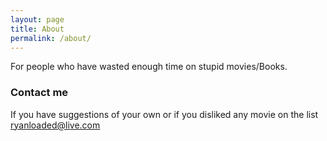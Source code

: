 ```yaml
---
layout: page
title: About
permalink: /about/
---
```


For people who have wasted enough time on stupid movies/Books.
  
### Contact me
If you have suggestions of your own or if you disliked any movie on the list
[ryanloaded@live.com](mailto:ryanloaed@live.com)

